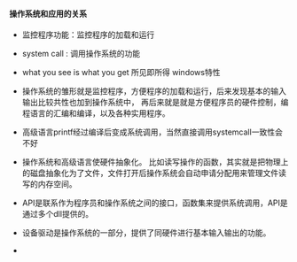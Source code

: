  #### 操作系统和应用的关系

* 监控程序功能：监控程序的加载和运行
* system call : 调用操作系统的功能
* what you see is what you get 所见即所得 windows特性
* 操作系统的雏形就是监控程序，方便程序的加载和运行，后来发现基本的输入输出比较共性也加到操作系统中，
再后来就是就是方便程序员的硬件控制，编程语言的汇编和编译，以及各种实用程序。
* 高级语言printf经过编译后变成系统调用，当然直接调用systemcall一致性会不好
* 操作系统和高级语言使硬件抽象化。
  比如读写操作的函数，其实就是把物理上的磁盘抽象化为了文件，文件打开后操作系统会自动申请分配用来管理文件读写的内存空间。
  
* API是联系作为程序员和操作系统之间的接口，函数集来提供系统调用，API是通过多个dll提供的。
* 设备驱动是操作系统的一部分，提供了同硬件进行基本输入输出的功能。
* 

 